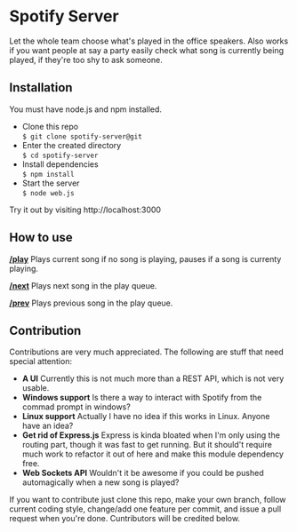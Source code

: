# Spotify Server

Let the whole team choose what's played in the office speakers.
Also works if you want people at say a party easily check what song is currently being played, if they're too shy to ask someone.

## Installation

You must have node.js and npm installed.

* Clone this repo  
    `$ git clone spotify-server@git`
* Enter the created directory  
    `$ cd spotify-server`
* Install dependencies  
    `$ npm install`
* Start the server  
    `$ node web.js`

Try it out by visiting http://localhost:3000

## How to use

**[/play](http://localhost:3000/play)**
Plays current song if no song is playing, pauses if a song is currenty playing.

**[/next](http://localhost:3000/next)**
Plays next song in the play queue.

**[/prev](http://localhost:3000/prev)**
Plays previous song in the play queue.

## Contribution

Contributions are very much appreciated. The following are stuff that need special attention:

* **A UI**
Currently this is not much more than a REST API, which is not very usable.
* **Windows support**
Is there a way to interact with Spotify from the commad prompt in windows?
* **Linux support**
Actually I have no idea if this works in Linux. Anyone have an idea?
* **Get rid of Express.js**
Express is kinda bloated when I'm only using the routing part, though it was fast to get running. But it should't require much work to refactor it out of here and make this module dependency free.
* **Web Sockets API**
Wouldn't it be awesome if you could be pushed automagically when a new song is played?

If you want to contribute just clone this repo, make your own branch, follow current coding style, change/add one feature per commit, and issue a pull request when you're done. Cuntributors will be credited below.
